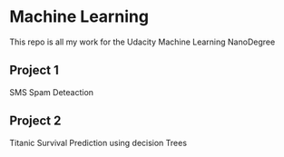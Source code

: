 # Machine Learning

This repo is all my work for the Udacity Machine Learning NanoDegree

## Project 1
SMS Spam Deteaction

## Project 2
Titanic Survival Prediction using decision Trees
